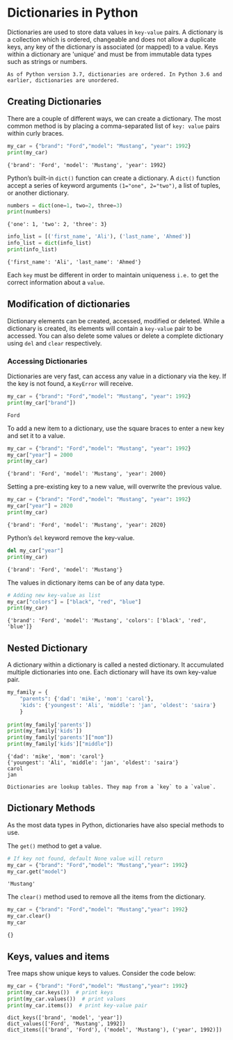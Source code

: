 # Dictionaries in Python

Dictionaries are used to store data values in `key-value` pairs. A dictionary is a collection which is ordered, changeable and does not allow a duplicate keys, any key of the dictionary is associated (or mapped) to a value. Keys within a dictionary are 'unique' and must be from immutable data types such as strings or numbers.

```{Note}
As of Python version 3.7, dictionaries are ordered. In Python 3.6 and earlier, dictionaries are unordered.
```

## Creating Dictionaries

There are a couple of different ways, we can create a dictionary. The most common method is by placing a comma-separated list of `key: value` pairs within curly braces.

```py
my_car = {"brand": "Ford","model": "Mustang", "year": 1992}
print(my_car)
```

```console
{'brand': 'Ford', 'model': 'Mustang', 'year': 1992}
```

Python’s built-in `dict()` function can create a dictionary. A `dict()` function accept a series of keyword arguments `(1="one", 2="two")`, a list of tuples, or another dictionary.

```py
numbers = dict(one=1, two=2, three=3)
print(numbers)
```

```console
{'one': 1, 'two': 2, 'three': 3}
```

```py
info_list = [('first_name', 'Ali'), ('last_name', 'Ahmed')]
info_list = dict(info_list)
print(info_list)
```

```console
{'first_name': 'Ali', 'last_name': 'Ahmed'}
```

Each `key` must be different in order to maintain uniqueness `i.e.` to get the correct information about a `value`.

## Modification of dictionaries

Dictionary elements can be created, accessed, modified or deleted. While a dictionary is created, its elements will contain a `key-value` pair to be accessed. You can also delete some values or delete a complete dictionary using `del` and `clear` respectively.

### Accessing Dictionaries

Dictionaries are very fast, can access any value in a dictionary via the key. If the key is not found, a `KeyError` will receive.

```py
my_car = {"brand": "Ford","model": "Mustang", "year": 1992}
print(my_car["brand"])
```

```console
Ford
```

To add a new item to a dictionary, use the square braces to enter a new key and set it to a value.

```py
my_car = {"brand": "Ford","model": "Mustang", "year": 1992}
my_car["year"] = 2000
print(my_car)
```

```console
{'brand': 'Ford', 'model': 'Mustang', 'year': 2000}
```

Setting a pre-existing key to a new value, will overwrite the previous value.

```py
my_car = {"brand": "Ford","model": "Mustang", "year": 1992}
my_car["year"] = 2020
print(my_car)
```

```console
{'brand': 'Ford', 'model': 'Mustang', 'year': 2020}
```

Python’s `del` keyword remove the key-value.

```py
del my_car["year"]
print(my_car)
```

```console
{'brand': 'Ford', 'model': 'Mustang'}
```

The values in dictionary items can be of any data type.

```py
# Adding new key-value as list
my_car["colors"] = ["black", "red", "blue"]
print(my_car)
```

```console
{'brand': 'Ford', 'model': 'Mustang', 'colors': ['black', 'red', 'blue']}
```

## Nested Dictionary

A dictionary within a dictionary is called a nested dictionary. It accumulated multiple dictionaries into one. Each dictionary will have its own key-value pair.

```py
my_family = {
    "parents": {'dad': 'mike', 'mom': 'carol'},
    'kids': {'youngest': 'Ali', 'middle': 'jan', 'oldest': 'saira'}
    }
    
print(my_family['parents'])
print(my_family['kids'])
print(my_family['parents']["mom"])
print(my_family['kids']["middle"])
```

```console
{'dad': 'mike', 'mom': 'carol'}
{'youngest': 'Ali', 'middle': 'jan', 'oldest': 'saira'}
carol
jan
```

```{Note}
Dictionaries are lookup tables. They map from a `key` to a `value`.
```

## Dictionary Methods

As the most data types in Python, dictionaries have also special methods to use.

The `get()` method to get a value.

```py
# If key not found, default None value will return 
my_car = {"brand": "Ford","model": "Mustang","year": 1992}
my_car.get("model")
```

```console
'Mustang'
```

The `clear()` method used to remove all the items from the dictionary.

```py
my_car = {"brand": "Ford","model": "Mustang","year": 1992}
my_car.clear()
my_car
```

```console
{}
```

## Keys, values and items

Tree maps show unique keys to values. Consider the code below:

```py
my_car = {"brand": "Ford","model": "Mustang","year": 1992}
print(my_car.keys())  # print keys
print(my_car.values())  # print values
print(my_car.items())  # print key-value pair
```

```console
dict_keys(['brand', 'model', 'year'])
dict_values(['Ford', 'Mustang', 1992])
dict_items([('brand', 'Ford'), ('model', 'Mustang'), ('year', 1992)])
```
